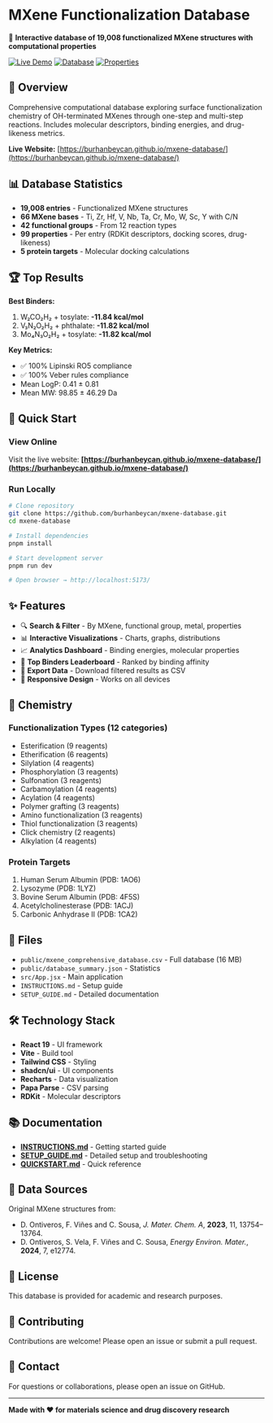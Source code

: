 # MXene Functionalization Database

🧪 **Interactive database of 19,008 functionalized MXene structures with computational properties**

[![Live Demo](https://img.shields.io/badge/Live-Demo-blue)](https://burhanbeycan.github.io/mxene-database/)
[![Database](https://img.shields.io/badge/Entries-19,008-green)](https://github.com/burhanbeycan/mxene-database)
[![Properties](https://img.shields.io/badge/Properties-99-orange)](https://github.com/burhanbeycan/mxene-database)

## 🎯 Overview

Comprehensive computational database exploring surface functionalization chemistry of OH-terminated MXenes through one-step and multi-step reactions. Includes molecular descriptors, binding energies, and drug-likeness metrics.

**Live Website:** [https://burhanbeycan.github.io/mxene-database/](https://burhanbeycan.github.io/mxene-database/)

## 📊 Database Statistics

- **19,008 entries** - Functionalized MXene structures
- **66 MXene bases** - Ti, Zr, Hf, V, Nb, Ta, Cr, Mo, W, Sc, Y with C/N
- **42 functional groups** - From 12 reaction types
- **99 properties** - Per entry (RDKit descriptors, docking scores, drug-likeness)
- **5 protein targets** - Molecular docking calculations

## 🏆 Top Results

**Best Binders:**
1. W₂CO₂H₂ + tosylate: **-11.84 kcal/mol**
2. V₃N₂O₂H₂ + phthalate: **-11.82 kcal/mol**
3. Mo₄N₃O₂H₂ + tosylate: **-11.82 kcal/mol**

**Key Metrics:**
- ✅ 100% Lipinski RO5 compliance
- ✅ 100% Veber rules compliance
- Mean LogP: 0.41 ± 0.81
- Mean MW: 98.85 ± 46.29 Da

## 🚀 Quick Start

### View Online
Visit the live website: **[https://burhanbeycan.github.io/mxene-database/](https://burhanbeycan.github.io/mxene-database/)**

### Run Locally

```bash
# Clone repository
git clone https://github.com/burhanbeycan/mxene-database.git
cd mxene-database

# Install dependencies
pnpm install

# Start development server
pnpm run dev

# Open browser → http://localhost:5173/
```

## ✨ Features

- 🔍 **Search & Filter** - By MXene, functional group, metal, properties
- 📊 **Interactive Visualizations** - Charts, graphs, distributions
- 📈 **Analytics Dashboard** - Binding energies, molecular properties
- 🏅 **Top Binders Leaderboard** - Ranked by binding affinity
- 💾 **Export Data** - Download filtered results as CSV
- 📱 **Responsive Design** - Works on all devices

## 🧪 Chemistry

### Functionalization Types (12 categories)
- Esterification (9 reagents)
- Etherification (6 reagents)
- Silylation (4 reagents)
- Phosphorylation (3 reagents)
- Sulfonation (3 reagents)
- Carbamoylation (4 reagents)
- Acylation (4 reagents)
- Polymer grafting (3 reagents)
- Amino functionalization (3 reagents)
- Thiol functionalization (3 reagents)
- Click chemistry (2 reagents)
- Alkylation (4 reagents)

### Protein Targets
1. Human Serum Albumin (PDB: 1AO6)
2. Lysozyme (PDB: 1LYZ)
3. Bovine Serum Albumin (PDB: 4F5S)
4. Acetylcholinesterase (PDB: 1ACJ)
5. Carbonic Anhydrase II (PDB: 1CA2)

## 📁 Files

- `public/mxene_comprehensive_database.csv` - Full database (16 MB)
- `public/database_summary.json` - Statistics
- `src/App.jsx` - Main application
- `INSTRUCTIONS.md` - Setup guide
- `SETUP_GUIDE.md` - Detailed documentation

## 🛠️ Technology Stack

- **React 19** - UI framework
- **Vite** - Build tool
- **Tailwind CSS** - Styling
- **shadcn/ui** - UI components
- **Recharts** - Data visualization
- **Papa Parse** - CSV parsing
- **RDKit** - Molecular descriptors

## 📚 Documentation

- [**INSTRUCTIONS.md**](INSTRUCTIONS.md) - Getting started guide
- [**SETUP_GUIDE.md**](SETUP_GUIDE.md) - Detailed setup and troubleshooting
- [**QUICKSTART.md**](QUICKSTART.md) - Quick reference

## 🔬 Data Sources

Original MXene structures from:
- D. Ontiveros, F. Viñes and C. Sousa, *J. Mater. Chem. A*, **2023**, 11, 13754–13764.
- D. Ontiveros, S. Vela, F. Viñes and C. Sousa, *Energy Environ. Mater.*, **2024**, 7, e12774.

## 📄 License

This database is provided for academic and research purposes.

## 🤝 Contributing

Contributions are welcome! Please open an issue or submit a pull request.

## 📧 Contact

For questions or collaborations, please open an issue on GitHub.

---

**Made with ❤️ for materials science and drug discovery research**
